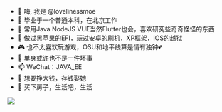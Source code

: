 - 👋 嗨, 我是 @lovelinessmoe
- 👀 毕业于一个普通本科，在北京工作
- 🌱 常用Java NodeJS VUE当然Flutter也会，喜欢研究些奇奇怪怪的东西
- 🍎 做过黑苹果的EFI，玩过安卓的刷机，XP框架，IOS的越狱
- 🎮 也不太喜欢玩游戏，OSU和地平线算是情有独钟💕
- 💞️ 单身或许也不是一件坏事
- 📫 WeChat：JAVA_EE
- 🌸 想要挣大钱，存钱娶她
- 🏡 买下房子，生活吧，生活

<a href="#stats" align="center">
    <img align="center" src="https://github-readme-stats.vercel.app/api?username=lovelinessmoe&count_private=true&show_icons=true&include_all_commits=true&show_owner=true&theme=material-palenight"/>
</a>
